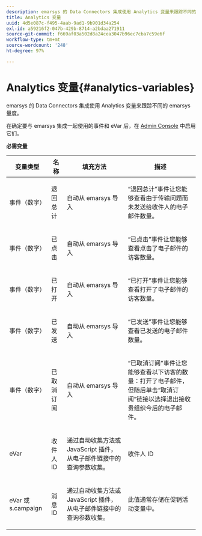 ```yaml
---
description: emarsys 的 Data Connectors 集成使用 Analytics 变量来跟踪不同的 emarsys 量度。
title: Analytics 变量
uuid: 4d5e087c-f495-4aab-9ad1-9b901d34a254
exl-id: a59216f2-047b-429b-8714-a2bdaa271911
source-git-commit: f669af03a502d8a24cea3047b96ec7cba7c59e6f
workflow-type: tm+mt
source-wordcount: '248'
ht-degree: 97%

---
```


# Analytics 变量{#analytics-variables}

emarsys 的 Data Connectors 集成使用 Analytics 变量来跟踪不同的 emarsys 量度。

在确定要与 emarsys 集成一起使用的事件和 eVar 后，在 [Admin Console](https://experienceleague.adobe.com/docs/analytics/admin/admin-tools/c-admin-tools.html) 中启用它们。

**必需变量**

<table id="table_5B8F3A1EB55D4BB48F669FB84C857256"> 
 <thead> 
  <tr> 
   <th colname="col1" class="entry"> 变量类型 </th> 
   <th colname="col2" class="entry"> 名称 </th> 
   <th colname="col3" class="entry"> 填充方法 </th> 
   <th colname="col4" class="entry"> 描述 </th> 
  </tr>
 </thead>
 <tbody> 
  <tr> 
   <td colname="col1"> 事件（数字） </td> 
   <td colname="col2"> 退回总计 </td> 
   <td colname="col3"> <p>自动从 emarsys 导入 </p> </td> 
   <td colname="col4"> <p>“退回总计”事件让您能够查看由于传输问题而未发送给收件人的电子邮件数量。 </p> </td> 
  </tr> 
  <tr> 
   <td colname="col1"> 事件（数字） </td> 
   <td colname="col2"> 已点击 </td> 
   <td colname="col3"> <p>自动从 emarsys 导入 </p> </td> 
   <td colname="col4"> <p>“已点击”事件让您能够查看点击了电子邮件的访客数量。 </p> </td> 
  </tr> 
  <tr> 
   <td colname="col1"> 事件（数字） </td> 
   <td colname="col2"> 已打开 </td> 
   <td colname="col3"> <p>自动从 emarsys 导入 </p> </td> 
   <td colname="col4"> <p>“已打开”事件让您能够查看打开了电子邮件的访客数量。 </p> </td> 
  </tr> 
  <tr> 
   <td colname="col1"> 事件（数字） </td> 
   <td colname="col2"> 已发送 </td> 
   <td colname="col3"> <p>自动从 emarsys 导入 </p> </td> 
   <td colname="col4"> <p>“已发送”事件让您能够查看已发送的电子邮件数量。 </p> </td> 
  </tr> 
  <tr> 
   <td colname="col1"> 事件（数字） </td> 
   <td colname="col2"> 已取消订阅 </td> 
   <td colname="col3"> <p>自动从 emarsys 导入 </p> </td> 
   <td colname="col4"> <p>“已取消订阅”事件让您能够查看以下访客的数量：打开了电子邮件，但随后单击“取消订阅”链接以选择退出接收贵组织今后的电子邮件。 </p> </td> 
  </tr> 
  <tr> 
   <td colname="col1"> eVar </td> 
   <td colname="col2"> 收件人 ID </td> 
   <td colname="col3"> <p>通过自动收集方法或 JavaScript 插件，从电子邮件链接中的查询参数收集。 </p> </td> 
   <td colname="col4"> 收件人 ID </td> 
  </tr> 
  <tr> 
   <td colname="col1"> eVar 或 s.campaign </td> 
   <td colname="col2"> 消息 ID </td> 
   <td colname="col3"> <p>通过自动收集方法或 JavaScript 插件，从电子邮件链接中的查询参数收集。 </p> </td> 
   <td colname="col4"> 此值通常存储在促销活动变量中。 </td> 
  </tr> 
 </tbody> 
</table>

